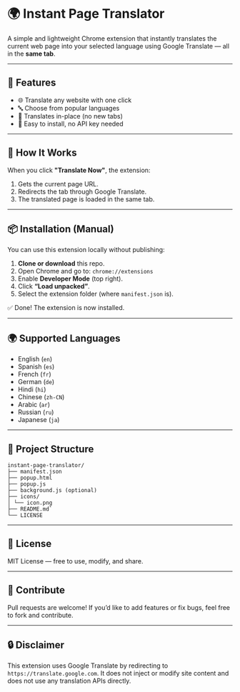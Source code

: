 # 🌍 Instant Page Translator

A simple and lightweight Chrome extension that instantly translates the current web page into your selected language using Google Translate — all in the **same tab**.

---

## 🚀 Features

- 🌐 Translate any website with one click
- 🔤 Choose from popular languages
- 🧭 Translates in-place (no new tabs)
- 🧩 Easy to install, no API key needed

---

## 🧰 How It Works

When you click **"Translate Now"**, the extension:

1. Gets the current page URL.
2. Redirects the tab through Google Translate.
3. The translated page is loaded in the same tab.

---

## 📦 Installation (Manual)

You can use this extension locally without publishing:

1. **Clone or download** this repo.
2. Open Chrome and go to: `chrome://extensions`
3. Enable **Developer Mode** (top right).
4. Click **“Load unpacked”**.
5. Select the extension folder (where `manifest.json` is).

✅ Done! The extension is now installed.

---

## 🌍 Supported Languages

- English (`en`)
- Spanish (`es`)
- French (`fr`)
- German (`de`)
- Hindi (`hi`)
- Chinese (`zh-CN`)
- Arabic (`ar`)
- Russian (`ru`)
- Japanese (`ja`)

---

## 📁 Project Structure

```
instant-page-translator/
├── manifest.json
├── popup.html
├── popup.js
├── background.js (optional)
├── icons/
│ └── icon.png
├── README.md`
└── LICENSE
```

---

## 📝 License

MIT License — free to use, modify, and share.

---

## 🤝 Contribute

Pull requests are welcome! If you’d like to add features or fix bugs, feel free to fork and contribute.

---

## 🔒 Disclaimer

This extension uses Google Translate by redirecting to `https://translate.google.com`. It does not inject or modify site content and does not use any translation APIs directly.
